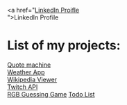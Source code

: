 <a href="<a href="https://www.linkedin.com/in/ermin-avdic/">LinkedIn Proifle</a><br>">LinkedIn Profile</a>

<h1>List of my projects:</h1>
<a href="https://ermin-avdic.github.io/Quota/">Quote machine</a><br>
<a href="http://local-weather-api.surge.sh">Weather App</a><br>
<a href="https://ermin-avdic.github.io/wikipedia-viewer/">Wikipedia Viewer</a><br>
<a href="http://twitch-api.surge.sh/">Twitch API</a><br>
<a href="https://ermin-avdic.github.io/Color-Game/">RGB Guessing Game</a>
<a href="https://ermin-avdic.github.io/TodoList/">Todo List</a>
